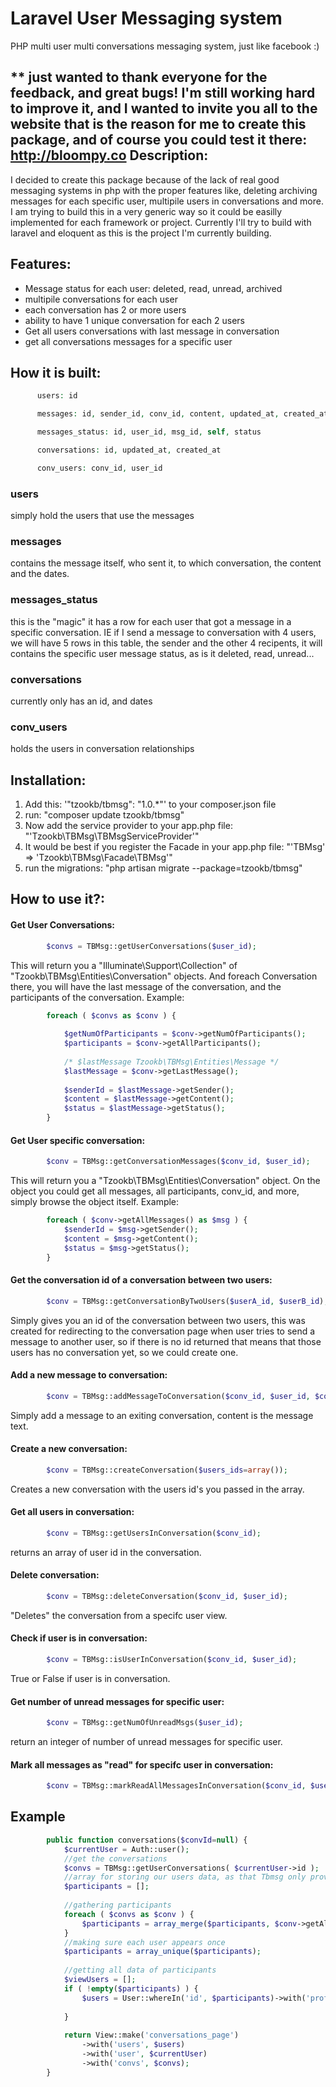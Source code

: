 Laravel User Messaging system
===============================

PHP multi user multi conversations messaging system, just like facebook :)

** just wanted to thank everyone for the feedback, and great bugs!
I'm still working hard to improve it, and I wanted to invite you all to the website that is the reason for me to create this package, and of course you could test it there:  http://bloompy.co
Description:
----------------

I decided to create this package because of the lack of real good messaging systems in php with the proper features like, deleting archiving messages for each specific user, multipile users in conversations and more.
I am trying to build this in a very generic way so it could be easilly implemented for each framework or project. Currently I'll try to build with laravel and eloquent as this is the project I'm currently building.

Features:
---------
<ul>
<li>Message status for each user: deleted, read, unread, archived</li>
<li>multipile conversations for each user</li>
<li>each conversation has 2 or more users</li>
<li>ability to have 1 unique conversation for each 2 users</li>
<li>Get all users conversations with last message in conversation</li>
<li>get all conversations messages for a specific user</li>
</ul>


How it is built:
----------------

```php
      users: id

      messages: id, sender_id, conv_id, content, updated_at, created_at

      messages_status: id, user_id, msg_id, self, status

      conversations: id, updated_at, created_at

      conv_users: conv_id, user_id
```
### users
simply hold the users that use the messages

### messages
contains the message itself, who sent it, to which conversation, the content and the dates.

### messages_status
this is the "magic" it has a row for each user that got a message in a specific conversation. IE if I send a message to conversation with 4 users, we will have 5 rows in this table, the sender and the other 4 recipents, it will contains the specific user message status, as is it deleted, read, unread...

### conversations
currently only has an id, and dates

### conv_users
holds the users in conversation relationships 



Installation:
----------------

1. Add this: '"tzookb/tbmsg": "1.0.*"' to your composer.json file
2. run: "composer update tzookb/tbmsg"
3. Now add the service provider to your app.php file: "'Tzookb\TBMsg\TBMsgServiceProvider'"
4. It would be best if you register the Facade in your app.php file: "'TBMsg' => 'Tzookb\TBMsg\Facade\TBMsg'"
5. run the migrations:  "php artisan migrate --package=tzookb/tbmsg"

How to use it?:
----------------

#### Get User Conversations:

```php
        $convs = TBMsg::getUserConversations($user_id);
```
This will return you a "Illuminate\Support\Collection" of "Tzookb\TBMsg\Entities\Conversation" objects.
And foreach Conversation there, you will have the last message of the conversation, and the participants of the conversation.
Example:
```php
        foreach ( $convs as $conv ) {
        
            $getNumOfParticipants = $conv->getNumOfParticipants();
            $participants = $conv->getAllParticipants();
            
            /* $lastMessage Tzookb\TBMsg\Entities\Message */
            $lastMessage = $conv->getLastMessage();
            
            $senderId = $lastMessage->getSender();
            $content = $lastMessage->getContent();
            $status = $lastMessage->getStatus();
        }
```

#### Get User specific conversation:

```php
        $conv = TBMsg::getConversationMessages($conv_id, $user_id);
```
This will return you a "Tzookb\TBMsg\Entities\Conversation" object.
On the object you could get all messages, all participants, conv_id, and more, simply browse the object itself.
Example:
```php
        foreach ( $conv->getAllMessages() as $msg ) {
            $senderId = $msg->getSender();
            $content = $msg->getContent();
            $status = $msg->getStatus();
        }
```




#### Get the conversation id of a conversation between two users:

```php
        $conv = TBMsg::getConversationByTwoUsers($userA_id, $userB_id);
```
Simply gives you an id of the conversation between two users, this was created for redirecting to the conversation page when user tries to send a message to another user, so if there is no id returned that means that those users has no conversation yet, so we could create one.




#### Add a new message to conversation:

```php
        $conv = TBMsg::addMessageToConversation($conv_id, $user_id, $content);
```
Simply add a message to an exiting conversation, content is the message text.



#### Create a new conversation:

```php
        $conv = TBMsg::createConversation($users_ids=array());
```
Creates a new conversation with the users id's you passed in the array.





#### Get all users in conversation:

```php
        $conv = TBMsg::getUsersInConversation($conv_id);
```
returns an array of user id in the conversation.




#### Delete conversation:

```php
        $conv = TBMsg::deleteConversation($conv_id, $user_id);
```
"Deletes" the conversation from a specifc user view.



#### Check if user is in conversation:

```php
        $conv = TBMsg::isUserInConversation($conv_id, $user_id);
```
True or False if user is in conversation.




#### Get number of unread messages for specific user:

```php
        $conv = TBMsg::getNumOfUnreadMsgs($user_id);
```
return an integer of number of unread messages for specific user.





#### Mark all messages as "read" for specifc user in conversation:

```php
        $conv = TBMsg::markReadAllMessagesInConversation($conv_id, $user_id);
```

## Example
```php
        public function conversations($convId=null) {
            $currentUser = Auth::user();
            //get the conversations
            $convs = TBMsg::getUserConversations( $currentUser->id );
            //array for storing our users data, as that Tbmsg only provides user id's
            $participants = [];
    
            //gathering participants
            foreach ( $convs as $conv ) {
                $participants = array_merge($participants, $conv->getAllParticipants());
            }
            //making sure each user appears once
            $participants = array_unique($participants);
    
            //getting all data of participants
            $viewUsers = [];
            if ( !empty($participants) ) {
                $users = User::whereIn('id', $participants)->with('profileImage')->getDictionary();
                
            }
            
            return View::make('conversations_page')
                ->with('users', $users)
                ->with('user', $currentUser)
                ->with('convs', $convs);
        }
```
